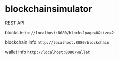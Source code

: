 # blockchainsimulator 

REST API 

blocks
```http://localhost:8080/blocks?page=0&size=2```

blockchain info
```http://localhost:8080/blockchain```

wallet info
```http://localhost:8080/wallet```
